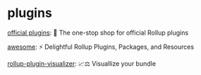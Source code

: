 # plugins

[official plugins](https://github.com/rollup/plugins): 🍣 The one-stop shop for official Rollup plugins

[awesome](https://github.com/rollup/awesome): ⚡️ Delightful Rollup Plugins, Packages, and Resources


[rollup-plugin-visualizer](https://github.com/btd/rollup-plugin-visualizer): 📈⚖️ Visuallize your bundle
